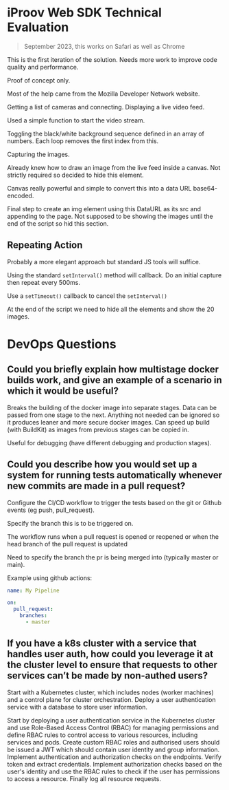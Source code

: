 
# iProov Web SDK Technical Evaluation

> September 2023, this works on Safari as well as Chrome

This is the first iteration of the solution. Needs more work to improve code quality and performance.

Proof of concept only.

Most of the help came from the Mozilla Developer Network website.

Getting a list of cameras and connecting. Displaying a live video feed.

Used a simple function to start the video stream.

Toggling the black/white background sequence defined in an array of numbers. 
Each loop removes the first index from this.

Capturing the images.

Already knew how to draw an image from the live feed inside a canvas. Not strictly required so 
decided to hide this element.

Canvas really powerful and simple to convert this into a data URL base64-encoded.

Final step to create an img element using this DataURL as its src and appending to the page.
Not supposed to be showing the images until the end of the script so hid this section.

## Repeating Action

Probably a more elegant approach but standard JS tools will suffice.

Using the standard `setInterval()` method will callback. Do an initial capture then repeat every 500ms.

Use a `setTimeout()` callback to cancel the `setInterval()`

At the end of the script we need to hide all the elements and show the 20 images.

# DevOps Questions

## Could you briefly explain how multistage docker builds work, and give an example of a scenario in which it would be useful?

Breaks the building of the docker image into separate stages. Data can be passed from one stage to the next. Anything not needed can be ignored so it produces leaner and more secure docker images. Can speed up build (with BuildKit) as images from previous stages can be copied in.

Useful for debugging (have different debugging and production stages).

## Could you describe how you would set up a system for running tests automatically whenever new commits are made in a pull request?

Configure the CI/CD workflow to trigger the tests based on the git or Github events (eg push, pull_request).

Specify the branch this is to be triggered on.

The workflow runs when a pull request is opened or reopened or when the head branch of the pull request is updated

Need to specify the branch the pr is being merged into (typically master or main).

Example using github actions:

```yaml
name: My Pipeline

on:
  pull_request:
    branches:
      - master
```

## If you have a k8s cluster with a service that handles user auth, how could you leverage it at the cluster level to ensure that requests to other services can’t be made by non-authed users?

Start with a Kubernetes cluster, which includes nodes (worker machines) and a control plane for cluster orchestration. Deploy a user authentication service with a database to store user information.

Start by deploying a user authentication service in the Kubernetes cluster and use Role-Based Access Control (RBAC) for managing permissions and define RBAC rules to control access to various resources, including services and pods. Create custom RBAC roles and authorised users should be issued a JWT which should contain user identity and group information.
Implement authentication and authorization checks on the endpoints. Verify token and extract credentials.
Implement authorization checks based on the user's identity and use the RBAC rules to check if the user has permissions to access a resource. Finally log all resource requests.
